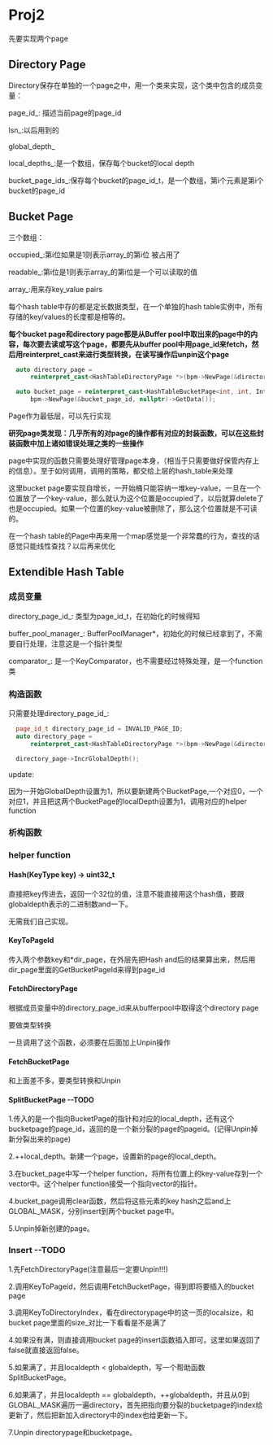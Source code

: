 # Proj2

先要实现两个page

## Directory Page

Directory保存在单独的一个page之中，用一个类来实现，这个类中包含的成员变量：

page_id_: 描述当前page的page_id

lsn_:以后用到的

global_depth_

local_depths_:是一个数组，保存每个bucket的local depth

bucket_page_ids_:保存每个bucket的page_id_t，是一个数组，第i个元素是第i个bucket的page_id

## Bucket Page

三个数组：

occupied_:第i位如果是1则表示array_的第i位 被占用了

readable_:第i位是1则表示array_的第i位是一个可以读取的值

array_:用来存key_value pairs

每个hash table中存的都是定长数据类型，在一个单独的hash table实例中，所有存储的key/values的长度都是相等的。



**每个bucket page和directory page都是从Buffer pool中取出来的page中的内容，每次要去读或写这个page，都要先从buffer pool中用page_id来fetch，然后用reinterpret_cast来进行类型转换，在读写操作后unpin这个page**

```c++
  auto directory_page =
      reinterpret_cast<HashTableDirectoryPage *>(bpm->NewPage(&directory_page_id, nullptr)->GetData());
```

```c++
  auto bucket_page = reinterpret_cast<HashTableBucketPage<int, int, IntComparator> *>(
      bpm->NewPage(&bucket_page_id, nullptr)->GetData());
```

Page作为最低层，可以先行实现



**研究page类发现：几乎所有的对page的操作都有对应的封装函数，可以在这些封装函数中加上诸如错误处理之类的一些操作**



page中实现的函数只需要处理好管理page本身，（相当于只需要做好保管内存上的信息）。至于如何调用，调用的策略，都交给上层的hash_table来处理



这里bucket page要实现自增长，一开始桶只能容纳一堆key-value，一旦在一个位置放了一个key-value，那么就认为这个位置是occupied了，以后就算delete了也是occupied。如果一个位置的key-value被删除了，那么这个位置就是不可读的。

在一个hash table的Page中再来用一个map感觉是一个非常蠢的行为，查找的话感觉只能线性查找？以后再来优化



## Extendible Hash Table

### 成员变量

directory_page_id_: 类型为page_id_t，在初始化的时候得知

buffer_pool_manager_: BufferPoolManager*，初始化的时候已经拿到了，不需要自行处理，注意这是一个指针类型

comparator_: 是一个KeyComparator，也不需要经过特殊处理，是一个function类



### 构造函数

只需要处理directory_page_id_: 

```c++
  page_id_t directory_page_id = INVALID_PAGE_ID;
  auto directory_page =
      reinterpret_cast<HashTableDirectoryPage *>(bpm->NewPage(&directory_page_id, nullptr)->GetData());
```

```c++
  directory_page->IncrGlobalDepth();
```

update:

因为一开始GlobalDepth设置为1，所以要新建两个BucketPage,一个对应0，一个对应1，并且把这两个BucketPage的localDepth设置为1，调用对应的helper function

### 析构函数



### helper function

#### Hash(KeyType key) -> uint32_t

直接把key传进去，返回一个32位的值，注意不能直接用这个hash值，要跟globaldepth表示的二进制数and一下。

无需我们自己实现。

#### KeyToPageId

传入两个参数key和*dir_page，在外层先把Hash and后的结果算出来，然后用dir_page里面的GetBucketPageId来得到page_id

#### FetchDirectoryPage

根据成员变量中的directory_page_id来从bufferpool中取得这个directory page

要做类型转换

一旦调用了这个函数，必须要在后面加上Unpin操作

#### FetchBucketPage

和上面差不多，要类型转换和Unpin

#### SplitBucketPage --TODO

1.传入的是一个指向BucketPage的指针和对应的local_depth，还有这个bucketpage的page_id，返回的是一个新分裂的page的pageid。(记得Unpin掉新分裂出来的page)

2.++local_depth。新建一个page，设置新的page的local_depth。

3.在bucket_page中写一个helper function，将所有位置上的key-value存到一个vector中。这个helper function接受一个指向vector的指针。

4.bucket_page调用clear函数，然后将这些元素的key hash之后and上GLOBAL_MASK，分别insert到两个bucket page中。

5.Unpin掉新创建的page。

### Insert --TODO

1.先FetchDirectoryPage(注意最后一定要Unpin!!!)

2.调用KeyToPageid，然后调用FetchBucketPage，得到即将要插入的bucket page

3.调用KeyToDirectoryIndex，看在directorypage中的这一页的localsize，和bucket page里面的size_对比一下看看是不是满了

4.如果没有满，则直接调用bucket page的insert函数插入即可。这里如果返回了false就直接返回false。

5.如果满了，并且localdepth < globaldepth，写一个帮助函数SplitBucketPage。

6.如果满了，并且localdepth == globaldepth，++globaldepth，并且从0到GLOBAL_MASK遍历一遍directory，首先把指向要分裂的bucketpage的index给更新了，然后把新加入directory中的index也给更新一下。

7.Unpin directorypage和bucketpage。







